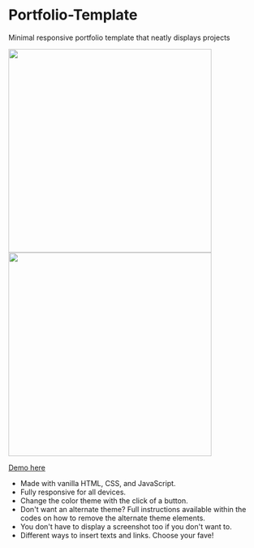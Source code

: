 # Portfolio-Template
 Minimal responsive portfolio template that neatly displays projects

 <img src="https://github.com/katmohd/Portfolio-Template/assets/107350758/d6edd9b6-4344-4c2e-9d78-52743c617152" width="400"/>

 <img src="https://github.com/katmohd/Portfolio-Template/assets/107350758/c20ae00e-6c50-4724-854f-e00932e96975" width="400"/>

 [Demo here](https://katmohd.github.io/Portfolio-Template/)
 
 * Made with vanilla HTML, CSS, and JavaScript. <br />
 * Fully responsive for all devices. <br />
 * Change the color theme with the click of a button. <br />
 * Don't want an alternate theme? Full instructions available within the codes on how to remove the alternate theme elements. <br />
 * You don't have to display a screenshot too if you don't want to. <br />
 * Different ways to insert texts and links. Choose your fave!
